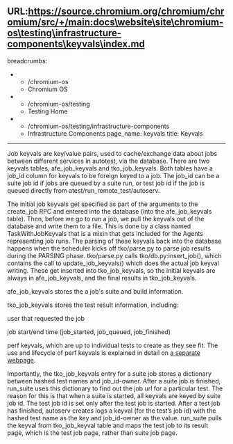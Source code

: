 URL:https://source.chromium.org/chromium/chromium/src/+/main:docs\website\site\chromium-os\testing\infrastructure-components\keyvals\index.md
---
breadcrumbs:
- - /chromium-os
  - Chromium OS
- - /chromium-os/testing
  - Testing Home
- - /chromium-os/testing/infrastructure-components
  - Infrastructure Components
page_name: keyvals
title: Keyvals
---

Job keyvals are key/value pairs, used to cache/exchange data about jobs between
different services in autotest, via the database. There are two keyvals tables,
afe_job_keyvals and tko_job_keyvals. Both tables have a job_id column for
keyvals to be foreign keyed to a job. The job_id can be a suite job id if jobs
are queued by a suite run, or test job id if the job is queued directly from
atest/run_remote_test/autoserv.

The initial job keyvals get specified as part of the arguments to the create_job
RPC and entered into the database (into the afe_job_keyvals table). Then, before
we go to run a job, we pull the keyvals out of the database and write them to a
file. This is done by a class named TaskWithJobKeyvals that is a mixin that gets
included for the Agents representing job runs. The parsing of these keyvals back
into the database happens when the scheduler kicks off tko/parse.py to parse job
results during the PARSING phase. tko/parse.py calls tko/db.py:insert_job(),
which contains the call to update_job_keyvals() which does the actual job keyval
writing. These get inserted into tko_job_keyvals, so the initial keyvals are
always in afe_job_keyvals, and the final results in tko_job_keyvals.

afe_job_keyvals stores the a job's suite and build information.

tko_job_keyvals stores the test result information, including:

user that requested the job

job start/end time (job_started, job_queued, job_finished)

perf keyvals, which are up to individual tests to create as they see fit. The
use and lifecycle of perf keyvals is explained in detail on [a separate
webpage](/system/errors/NodeNotFound).

Importantly, the tko_job_keyvals entry for a suite job stores a dictionary
between hashed test names and job_id-owner. After a suite job is finished,
run_suite uses this dictionary to find out the job url for a particular test.
The reason for this is that when a suite is started, all keyvals are keyed by
suite job id. The test job id is set only after the test job is started. After a
test job has finished, autoserv creates logs a keyval (for the test’s job id)
with the hashed test name as the key and job_id-owner as the value. run_suite
pulls the keyval from tko_job_keyval table and maps the test job to its result
page, which is the test job page, rather than suite job page.
